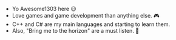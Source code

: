 - Yo Awesome1303 here 😉
- Love games and game development than anything else. 🎮
- C++ and C# are my main languages and starting to learn them.
- Also, "Bring me to the horizon" are a must listen. 🎵

<!---
Awesome1303/Awesome1303 is a ✨ special ✨ repository because its `README.md` (this file) appears on your GitHub profile.
You can click the Preview link to take a look at your changes.
--->
